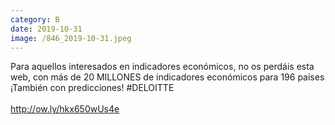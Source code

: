 ```yaml
--- 
category: B 
date: 2019-10-31 
image: /846_2019-10-31.jpeg 
--- 
```


Para aquellos interesados en indicadores económicos, no os perdáis esta web, con más de 20 MILLONES de indicadores económicos para 196 países ¡También con predicciones! #DELOITTE <br><br>http://ow.ly/hkx650wUs4e